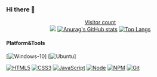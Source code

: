 ### Hi there 👋
<a href="https://profile-counter.glitch.me/Muhsar/count.svg"><p align="center"> Visitor count<br> <img src="https://profile-counter.glitch.me/Muhsar/count.svg" /></a>
[![Anurag's GitHub stats](https://github-readme-stats.vercel.app/api?username=Muhsar&count_private=true&show_icons=true&theme=radical)](https://github.com/anuraghazra/github-readme-stats)
[![Top Langs](https://github-readme-stats.vercel.app/api/top-langs/?username=Muhsar&langs_count=10)](https://github.com/anuraghazra/github-readme-stats)

#### Platform&Tools
[![Windows-10](https://img.shields.io/badge/Windows-10-2376bc?style=flat-square&logo=windows&logoColor=ffffff)]
[![Ubuntu](https://img.shields.io/ubuntu/v/Ubuntu/Ubuntu%2020.04.1%20LTS%20(Focal%20Fossa)?logo=ubuntu)]
<!-- <img alt="Ubuntu package" src="https://img.shields.io/ubuntu/v/Ubuntu/Ubuntu%2020.04.1%20LTS%20(Focal%20Fossa)?logo=ubuntu"> -->
[![HTML5](https://img.shields.io/badge/-HTML5-E34F26?style=flat-square&logo=html5&logoColor=white)](https://html.spec.whatwg.org/)
[![CSS3](https://img.shields.io/badge/-CSS3-1572B6?style=flat-square&logo=css3&logoColor=white)](https://www.w3.org/Style/CSS/)
[![JavaScript](https://img.shields.io/badge/-JavaScript-FF9800?style=flat-square&logo=javascript&logoColor=white)](https://www.ecma-international.org/)
[![Node](https://img.shields.io/badge/-Node.js-43853d?style=flat-square&logo=node.js&logoColor=ffffff)](https://nodejs.org/)
[![NPM](https://img.shields.io/badge/-NPM-cb3837?style=flat-square&logo=npm&logoColor=white)](https://npmjs.com/)
[![Git](https://img.shields.io/badge/-Git-f05032?style=flat-square&logo=git&logoColor=white)](https://git-scm.com/)
<!--
**Muhsar/Muhsar** is a ✨ _special_ ✨ repository because its `README.md` (this file) appears on your GitHub profile.

Here are some ideas to get you started:

- 🔭 I’m currently working on ...
- 🌱 I’m currently learning ...
- 👯 I’m looking to collaborate on ...
- 🤔 I’m looking for help with ...
- 💬 Ask me about ...
- 📫 How to reach me: ...
- 😄 Pronouns: ...
- ⚡ Fun fact: ...
-->
